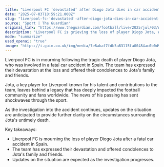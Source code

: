 ```yaml
---
title: "Liverpool FC ‘devastated’ after Diogo Jota dies in car accident in Spain – updates"
date: "2025-07-03T10:59:21.000Z"
slug: "liverpool-fc-'devastated'-after-diogo-jota-dies-in-car-accident-in-spain-updates"
source: "Sport | The Guardian"
original_link: "https://www.theguardian.com/football/live/2025/jul/03/womens-euro-2025-favourites-spain-enter-fray-after-swiss-slip-on-opening-night-live"
description: "Liverpool FC is grieving the loss of player Diogo Jota, who tragically died in a car accident in Spain. The team has shared their sorrow and condolences for Jota's loved ones. Jota, a talented and impactful player for Liverpool, leaves behind a legacy that has deeply affected the football community. As the investigation into the accident unfolds, updates are awaited to shed light on the circumstances of Jota's untimely passing."
mode: "summarize"
used_openai: "true"
image: "https://i.guim.co.uk/img/media/7e8abaf7fdb5a83115fa00484ac0b0d9f63fe447/513_86_3931_3145/master/3931.jpg?width=1200&height=630&quality=85&auto=format&fit=crop&overlay-align=bottom%2Cleft&overlay-width=100p&overlay-base64=L2ltZy9zdGF0aWMvb3ZlcmxheXMvdGctbGl2ZS5wbmc&enable=upscale&s=1d701ee715cddfae63a591cf321bba95"
---
```


Liverpool FC is in mourning following the tragic death of player Diogo Jota, who was involved in a fatal car accident in Spain. The team has expressed their devastation at the loss and offered their condolences to Jota's family and friends.

Jota, a key player for Liverpool known for his talent and contributions to the team, leaves behind a legacy that has deeply impacted the football community and fans worldwide. The news of his passing has sent shockwaves through the sport.

As the investigation into the accident continues, updates on the situation are anticipated to provide further clarity on the circumstances surrounding Jota's untimely death.

Key takeaways:
- Liverpool FC is mourning the loss of player Diogo Jota after a fatal car accident in Spain.
- The team has expressed their devastation and offered condolences to Jota's family and friends.
- Updates on the situation are expected as the investigation progresses.